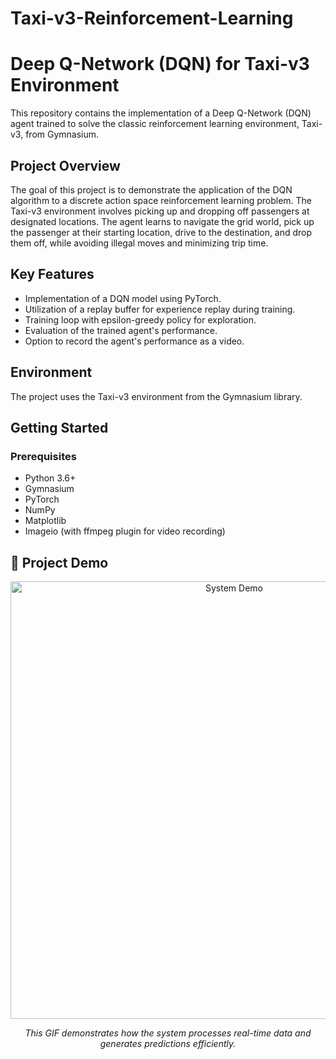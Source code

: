 # Taxi-v3-Reinforcement-Learning
# Deep Q-Network (DQN) for Taxi-v3 Environment

This repository contains the implementation of a Deep Q-Network (DQN) agent trained to solve the classic reinforcement learning environment, Taxi-v3, from Gymnasium.

## Project Overview

The goal of this project is to demonstrate the application of the DQN algorithm to a discrete action space reinforcement learning problem. The Taxi-v3 environment involves picking up and dropping off passengers at designated locations. The agent learns to navigate the grid world, pick up the passenger at their starting location, drive to the destination, and drop them off, while avoiding illegal moves and minimizing trip time.

## Key Features

- Implementation of a DQN model using PyTorch.
- Utilization of a replay buffer for experience replay during training.
- Training loop with epsilon-greedy policy for exploration.
- Evaluation of the trained agent's performance.
- Option to record the agent's performance as a video.

## Environment

The project uses the Taxi-v3 environment from the Gymnasium library.

## Getting Started

### Prerequisites

- Python 3.6+
- Gymnasium
- PyTorch
- NumPy
- Matplotlib
- Imageio (with ffmpeg plugin for video recording)

## 🎥 Project Demo

<p align="center">
  <img src="demo.gif" alt="System Demo" width="700">
</p>

<p align="center">
  <em>This GIF demonstrates how the system processes real-time data and generates predictions efficiently.</em>
</p>

